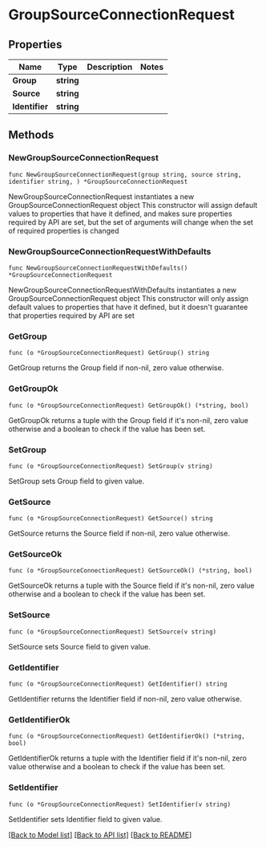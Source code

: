 # GroupSourceConnectionRequest

## Properties

Name | Type | Description | Notes
------------ | ------------- | ------------- | -------------
**Group** | **string** |  | 
**Source** | **string** |  | 
**Identifier** | **string** |  | 

## Methods

### NewGroupSourceConnectionRequest

`func NewGroupSourceConnectionRequest(group string, source string, identifier string, ) *GroupSourceConnectionRequest`

NewGroupSourceConnectionRequest instantiates a new GroupSourceConnectionRequest object
This constructor will assign default values to properties that have it defined,
and makes sure properties required by API are set, but the set of arguments
will change when the set of required properties is changed

### NewGroupSourceConnectionRequestWithDefaults

`func NewGroupSourceConnectionRequestWithDefaults() *GroupSourceConnectionRequest`

NewGroupSourceConnectionRequestWithDefaults instantiates a new GroupSourceConnectionRequest object
This constructor will only assign default values to properties that have it defined,
but it doesn't guarantee that properties required by API are set

### GetGroup

`func (o *GroupSourceConnectionRequest) GetGroup() string`

GetGroup returns the Group field if non-nil, zero value otherwise.

### GetGroupOk

`func (o *GroupSourceConnectionRequest) GetGroupOk() (*string, bool)`

GetGroupOk returns a tuple with the Group field if it's non-nil, zero value otherwise
and a boolean to check if the value has been set.

### SetGroup

`func (o *GroupSourceConnectionRequest) SetGroup(v string)`

SetGroup sets Group field to given value.


### GetSource

`func (o *GroupSourceConnectionRequest) GetSource() string`

GetSource returns the Source field if non-nil, zero value otherwise.

### GetSourceOk

`func (o *GroupSourceConnectionRequest) GetSourceOk() (*string, bool)`

GetSourceOk returns a tuple with the Source field if it's non-nil, zero value otherwise
and a boolean to check if the value has been set.

### SetSource

`func (o *GroupSourceConnectionRequest) SetSource(v string)`

SetSource sets Source field to given value.


### GetIdentifier

`func (o *GroupSourceConnectionRequest) GetIdentifier() string`

GetIdentifier returns the Identifier field if non-nil, zero value otherwise.

### GetIdentifierOk

`func (o *GroupSourceConnectionRequest) GetIdentifierOk() (*string, bool)`

GetIdentifierOk returns a tuple with the Identifier field if it's non-nil, zero value otherwise
and a boolean to check if the value has been set.

### SetIdentifier

`func (o *GroupSourceConnectionRequest) SetIdentifier(v string)`

SetIdentifier sets Identifier field to given value.



[[Back to Model list]](../README.md#documentation-for-models) [[Back to API list]](../README.md#documentation-for-api-endpoints) [[Back to README]](../README.md)


